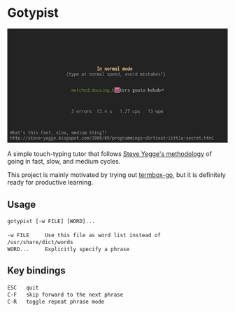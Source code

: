 # Gotypist

![Screenshot of a Gotypist session, normal mode](screenshot.png)

A simple touch-typing tutor that follows [Steve Yegge's methodology](http://steve-yegge.blogspot.com/2008/09/programmings-dirtiest-little-secret.html) of going in fast, slow, and medium cycles.

This project is mainly motivated by trying out [termbox-go](https://github.com/nsf/termbox-go), but it is definitely ready for productive learning.

## Usage

    gotypist [-w FILE] [WORD]...

    -w FILE     Use this file as word list instead of /usr/share/dict/words
    WORD...     Explicitly specify a phrase

## Key bindings

    ESC   quit
    C-F   skip forward to the next phrase
    C-R   toggle repeat phrase mode
